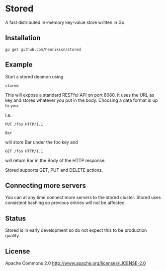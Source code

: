 Stored
======

A fast distributed in-memory key-value store written in Go.

Installation
------------

    go get github.com/henrikssn/stored

Example
-------

Start a stored deamon using

    stored

This will expose a standard RESTful API on port 8080. It uses the URL as key and stores whatever you put in the body. Choosing a data format is up to you.

I.e.

    PUT /foo HTTP/1.1

    Bar

will store Bar under the foo key and

    GET /foo HTTP/1.1

will return Bar in the Body of the HTTP response.

Stored supports GET, PUT and DELETE actions.

Connecting more servers
-----------------------

You can at any time connect more servers to the stored cluster. Stored uses consistent hashing
so previous entries will not be affected.

Status
------

Stored is in early development so do not expect this to be production quality.


License
-------
Apache Commons 2.0
http://www.apache.org/licenses/LICENSE-2.0
